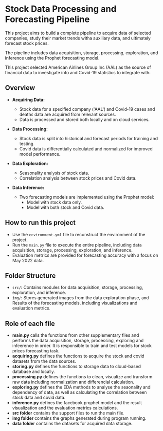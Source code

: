 # Stock Data Processing and Forecasting Pipeline

This project aims to build a complete pipeline to acquire data of selected companies, study their market trends witha auxiliary data, and ultimately forecast stock prices.

The pipeline includes data acquisition, storage, processing, exploration, and inference using the Prophet forecasting model.

This project selected American Airlines Group Inc (AAL) as the source of financial data to investigate into and Covid-19 statistics to integrate with.

## Overview

- **Acquiring Data:**
  - Stock data for a specified company ('AAL') and Covid-19 cases and deaths data are acquired from relevant sources.
  - Data is processed and stored both locally and on cloud services.

- **Data Processing:**
  - Stock data is split into historical and forecast periods for training and testing.
  - Covid data is differentially calculated and normalized for improved model performance.

- **Data Exploration:**
  - Seasonality analysis of stock data.
  - Correlation analysis between stock prices and Covid data.

- **Data Inference:**
  - Two forecasting models are implemented using the Prophet model:
    - Model with stock data only.
    - Model with both stock and Covid data.

## How to run this project

- Use the `environment.yml` file to reconstruct the environment of the  project.
- Run the `main.py` file to execute the entire pipeline, including data acquisition, storage, processing, exploration, and inference.
- Evaluation metrics are provided for forecasting accuracy with a focus on May 2022 data.

## Folder Structure

- `src/`: Contains modules for data acquisition, storage, processing, exploration, and inference.
- `img/`: Stores generated images from the data exploration phase, and Results of the forecasting models, including visualizations and evaluation metrics.

## Role of each file

- **main.py** calls the functions from other supplementary files and performs the data acquisition, storage, processing, exploring and infeerence in order. It is responsible to train and test models for stock prices forecasting task.
- **acquiring.py** defines the functions to acquire the stock and covid datasets from the data sources.
- **storing.py** defines the functions to storage data to cloud-based database and locally.
- **processing.py** defines the functions to clean, visualize and transform raw data including normalization and differencial calculation.
- **exploring.py** defines the EDA methods to analyse the seaonality and dependency of data, as well as calculating the correlation between stock data and covid data.
- **inference.py** defines the facebook prophet model and the result visualization and the evaluation metrics calculations.
- **src folder** contains the support files to run the main file.
- **img folder** contains the graphs generated during program running.
- **data folder** contains the datasets for acquired data storage.
